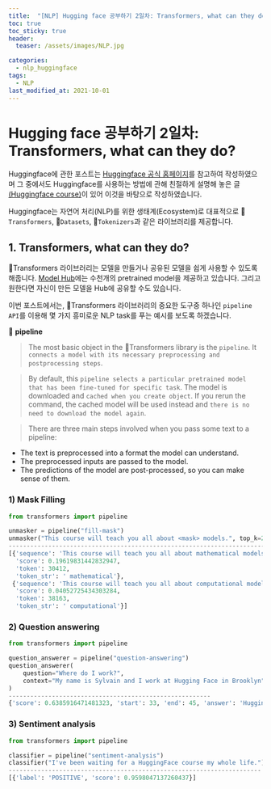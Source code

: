 ```yaml
---
title:  "[NLP] Hugging face 공부하기 2일차: Transformers, what can they do?"
toc: true
toc_sticky: true
header:
  teaser: /assets/images/NLP.jpg

categories:
  - nlp_huggingface
tags:
  - NLP
last_modified_at: 2021-10-01
---  
```


# Hugging face 공부하기 2일차: Transformers, what can they do?
Huggingface에 관한 포스트는 [Huggingface 공식 홈페이지](https://huggingface.co/)를 참고하여 작성하였으며 그 중에서도 Huggingface를 사용하는 방법에 관해 친절하게 설명해 놓은 글[(Huggingface course)](https://huggingface.co/course/chapter1)이 있어 이것을 바탕으로 작성하였습니다.  

Huggingface는 자연어 처리(NLP)를 위한 생태계(Ecosystem)로 대표적으로 🤗`Transformers`, 🤗`Datasets`, 🤗`Tokenizers`과 같은 라이브러리를 제공합니다.  

## 1. Transformers, what can they do?
🤗Transformers 라이브러리는 모델을 만들거나 공유된 모델을 쉽게 사용할 수 있도록 해줍니다. [Model Hub](https://huggingface.co/models)에는 수천개의 pretrained model을 제공하고 있습니다. 그리고 원한다면 자신이 만든 모델을 Hub에 공유할 수도 있습니다.    

이번 포스트에서는, 🤗Transformers 라이브러리의 중요한 도구중 하나인 `pipeline API`를 이용해 몇 가지 흥미로운 NLP task를 푸는 예시를 보도록 하겠습니다.  

🔔 __pipeline__   
> The most basic object in the 🤗Transformers library is the `pipeline`. It `connects a model with its necessary preprocessing and postprocessing steps`.  

> By default, this `pipeline selects a particular pretrained model that has been fine-tuned for specific task`. The model is downloaded and `cached when you create object`. If you rerun the command, the cached model will be used instead and `there is no need to download the model again`.

> There are three main steps involved when you pass some text to a pipeline:

- The text is preprocessed into a format the model can understand.
- The preprocessed inputs are passed to the model.
- The predictions of the model are post-processed, so you can make sense of them.



### 1) Mask Filling  

```python
from transformers import pipeline

unmasker = pipeline("fill-mask")
unmasker("This course will teach you all about <mask> models.", top_k=2)
-------------------------------------------------------------------------
[{'sequence': 'This course will teach you all about mathematical models.',
  'score': 0.19619831442832947,
  'token': 30412,
  'token_str': ' mathematical'},
 {'sequence': 'This course will teach you all about computational models.',
  'score': 0.04052725434303284,
  'token': 38163,
  'token_str': ' computational'}]
```

### 2) Question answering

```python
from transformers import pipeline

question_answerer = pipeline("question-answering")
question_answerer(
    question="Where do I work?",
    context="My name is Sylvain and I work at Hugging Face in Brooklyn"
)
--------------------------------------------------------
{'score': 0.6385916471481323, 'start': 33, 'end': 45, 'answer': 'Hugging Face'}
```

### 3) Sentiment analysis

```python
from transformers import pipeline

classifier = pipeline("sentiment-analysis")
classifier("I've been waiting for a HuggingFace course my whole life.")
----------------------------------------------------------------------
[{'label': 'POSITIVE', 'score': 0.9598047137260437}]
```